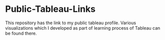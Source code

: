 # Public-Tableau-Links
This repository has the link to my public tableau profile. Various visualizations which I developed as part of learning process of Tableau can be found there.
